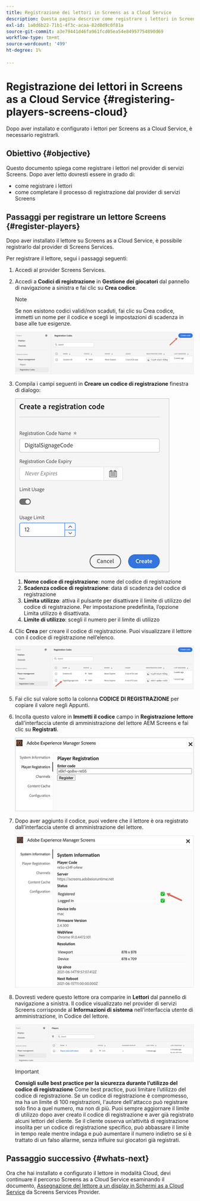```yaml
---
title: Registrazione dei lettori in Screens as a Cloud Service
description: Questa pagina descrive come registrare i lettori in Screens as a Cloud Service.
exl-id: 1a0d6b22-71b1-4f3c-acaa-82d8d9c0f81a
source-git-commit: a3e79441d46fa961fcd05ea54e84957754890d69
workflow-type: tm+mt
source-wordcount: '499'
ht-degree: 1%

---
```


# Registrazione dei lettori in Screens as a Cloud Service {#registering-players-screens-cloud}

Dopo aver installato e configurato i lettori per Screens as a Cloud Service, è necessario registrarli.

## Obiettivo {#objective}

Questo documento spiega come registrare i lettori nel provider di servizi Screens. Dopo aver letto dovresti essere in grado di:

* come registrare i lettori
* come completare il processo di registrazione dal provider di servizi Screens

## Passaggi per registrare un lettore Screens {#register-players}

Dopo aver installato il lettore su Screens as a Cloud Service, è possibile registrarlo dal provider di Screens Services.

Per registrare il lettore, segui i passaggi seguenti:

1. Accedi al provider Screens Services.

1. Accedi a **Codici di registrazione** in **Gestione dei giocatori** dal pannello di navigazione a sinistra e fai clic su **Crea codice**.

   >[!NOTE]
   >Se non esistono codici validi/non scaduti, fai clic su Crea codice, immetti un nome per il codice e scegli le impostazioni di scadenza in base alle tue esigenze.

   ![immagine](/help/screens-cloud/assets/player/register-player1.png)

1. Compila i campi seguenti in **Creare un codice di registrazione** finestra di dialogo:

   ![immagine](/help/screens-cloud/assets/player/register-player2.png)

   1. **Nome codice di registrazione**: nome del codice di registrazione
   1. **Scadenza codice di registrazione**: data di scadenza del codice di registrazione
   1. **Limita utilizzo**: attiva il pulsante per disattivare il limite di utilizzo del codice di registrazione. Per impostazione predefinita, l’opzione Limita utilizzo è disattivata.
   1. **Limite di utilizzo**: scegli il numero per il limite di utilizzo

1. Clic **Crea** per creare il codice di registrazione. Puoi visualizzare il lettore con il codice di registrazione nell’elenco.

   ![immagine](/help/screens-cloud/assets/player/register-player3.png)

1. Fai clic sul valore sotto la colonna **CODICE DI REGISTRAZIONE**  per copiare il valore negli Appunti.

1. Incolla questo valore in **Immetti il codice** campo in **Registrazione lettore** dall’interfaccia utente di amministrazione del lettore AEM Screens e fai clic su **Registrati**.

   ![immagine](/help/screens-cloud/assets/player/register-player4.png)


1. Dopo aver aggiunto il codice, puoi vedere che il lettore è ora registrato dall’interfaccia utente di amministrazione del lettore.

   ![immagine](/help/screens-cloud/assets/player/register-player5.png)

1. Dovresti vedere questo lettore ora comparire in **Lettori** dal pannello di navigazione a sinistra. Il codice visualizzato nel provider di servizi Screens corrisponde al **Informazioni di sistema** nell’interfaccia utente di amministrazione, in Codice del lettore.

   ![immagine](/help/screens-cloud/assets/player/register-player6.png)

   >[!IMPORTANT]
   >**Consigli sulle best practice per la sicurezza durante l’utilizzo del codice di registrazione**
   >Come best practice, puoi limitare l’utilizzo del codice di registrazione. Se un codice di registrazione è compromesso, ma ha un limite di 100 registrazioni, l&#39;autore dell&#39;attacco può registrare solo fino a quel numero, ma non di più. Puoi sempre aggiornare il limite di utilizzo dopo aver creato il codice di registrazione e aver già registrato alcuni lettori del cliente. Se il cliente osserva un’attività di registrazione insolita per un codice di registrazione specifico, può abbassare il limite in tempo reale mentre indaga e può aumentare il numero indietro se si è trattato di un falso allarme, senza influire sui giocatori già registrati.


## Passaggio successivo {#whats-next}

Ora che hai installato e configurato il lettore in modalità Cloud, devi continuare il percorso Screens as a Cloud Service esaminando il documento, [Assegnazione del lettore a un display in Schermi as a Cloud Service](/help/screens-cloud/managing-players-registration/assigning-player-display.md) da Screens Services Provider.
